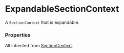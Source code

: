 # ExpandableSectionContext

A `SectionContext` that is expandable.

### Properties
All inherited from [SectionContext](/docs/taxonomy/location-contexts/SectionContext).